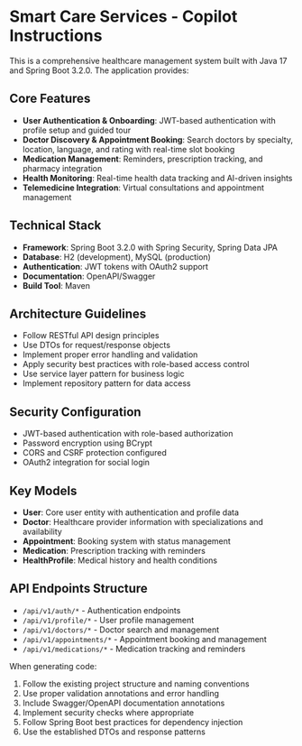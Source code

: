 <!-- Use this file to provide workspace-specific custom instructions to Copilot. For more details, visit https://code.visualstudio.com/docs/copilot/copilot-customization#_use-a-githubcopilotinstructionsmd-file -->

# Smart Care Services - Copilot Instructions

This is a comprehensive healthcare management system built with Java 17 and Spring Boot 3.2.0. The application provides:

## Core Features
- **User Authentication & Onboarding**: JWT-based authentication with profile setup and guided tour
- **Doctor Discovery & Appointment Booking**: Search doctors by specialty, location, language, and rating with real-time slot booking
- **Medication Management**: Reminders, prescription tracking, and pharmacy integration
- **Health Monitoring**: Real-time health data tracking and AI-driven insights
- **Telemedicine Integration**: Virtual consultations and appointment management

## Technical Stack
- **Framework**: Spring Boot 3.2.0 with Spring Security, Spring Data JPA
- **Database**: H2 (development), MySQL (production)
- **Authentication**: JWT tokens with OAuth2 support
- **Documentation**: OpenAPI/Swagger
- **Build Tool**: Maven

## Architecture Guidelines
- Follow RESTful API design principles
- Use DTOs for request/response objects
- Implement proper error handling and validation
- Apply security best practices with role-based access control
- Use service layer pattern for business logic
- Implement repository pattern for data access

## Security Configuration
- JWT-based authentication with role-based authorization
- Password encryption using BCrypt
- CORS and CSRF protection configured
- OAuth2 integration for social login

## Key Models
- **User**: Core user entity with authentication and profile data
- **Doctor**: Healthcare provider information with specializations and availability
- **Appointment**: Booking system with status management
- **Medication**: Prescription tracking with reminders
- **HealthProfile**: Medical history and health conditions

## API Endpoints Structure
- `/api/v1/auth/*` - Authentication endpoints
- `/api/v1/profile/*` - User profile management
- `/api/v1/doctors/*` - Doctor search and management
- `/api/v1/appointments/*` - Appointment booking and management
- `/api/v1/medications/*` - Medication tracking and reminders

When generating code:
1. Follow the existing project structure and naming conventions
2. Use proper validation annotations and error handling
3. Include Swagger/OpenAPI documentation annotations
4. Implement security checks where appropriate
5. Follow Spring Boot best practices for dependency injection
6. Use the established DTOs and response patterns
